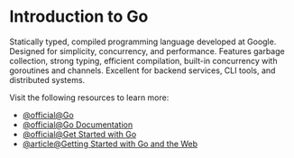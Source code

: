 # Introduction to Go

Statically typed, compiled programming language developed at Google. Designed for simplicity, concurrency, and performance. Features garbage collection, strong typing, efficient compilation, built-in concurrency with goroutines and channels. Excellent for backend services, CLI tools, and distributed systems.

Visit the following resources to learn more:

- [@official@Go](https://go.dev/)
- [@official@Go Documentation](https://go.dev/doc/)
- [@official@Get Started with Go](https://go.dev/doc/tutorial/getting-started)
- [@article@Getting Started with Go and the Web](https://dev.to/markmunyaka/getting-started-with-go-and-the-web-hello-world-nal)